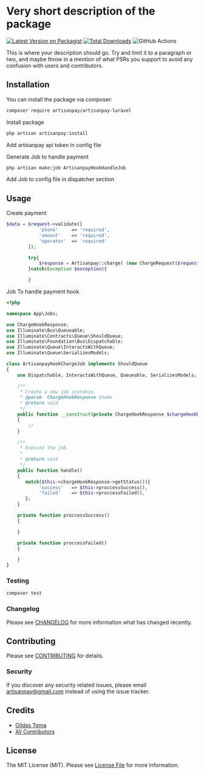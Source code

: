 # Very short description of the package

[![Latest Version on Packagist](https://img.shields.io/packagist/v/artisanpay/laravel-payment.svg?style=flat-square)](https://packagist.org/packages/artisanpay/laravel-payment)
[![Total Downloads](https://img.shields.io/packagist/dt/artisanpay/laravel-payment.svg?style=flat-square)](https://packagist.org/packages/artisanpay/laravel-payment)
![GitHub Actions](https://github.com/artisanpay/laravel-payment/actions/workflows/main.yml/badge.svg)

This is where your description should go. Try and limit it to a paragraph or two, and maybe throw in a mention of what PSRs you support to avoid any confusion with users and contributors.

## Installation

You can install the package via composer:

```bash
composer require artisanpay/artisanpay-laravel
```

Install package

```bash
php artisan artisanpay:install 
```

Add artisanpay api token in config file 

Generate Job to handle payment

```bash
php artisan make:job ArtisanpayHookHandleJob
```
Add Job to config file in dispatcher section 

## Usage

Create payment


```php
$data = $request->validate([
            'phone'     => 'required',
            'amount'    => 'required',
            'operator'  => 'required'
        ]);

        try{
            $response = Artisanpay::charge( (new ChargeRequest($request->phone, $request->amount, $request->operator)) );
        }catch(Exception $exception){

        }
```

Job To handle payment hook

```php
<?php

namespace App\Jobs;

use ChargeHookResponse;
use Illuminate\Bus\Queueable;
use Illuminate\Contracts\Queue\ShouldQueue;
use Illuminate\Foundation\Bus\Dispatchable;
use Illuminate\Queue\InteractsWithQueue;
use Illuminate\Queue\SerializesModels;

class ArtisanpayHookChargeJob implements ShouldQueue
{
    use Dispatchable, InteractsWithQueue, Queueable, SerializesModels;

    /**
     * Create a new job instance.
     * @param  ChargeHookResponse $name
     * @return void
     */
    public function __construct(private ChargeHookResponse $chargeHookResponse)
    {
        //
    }

    /**
     * Execute the job.
     *
     * @return void
     */
    public function handle()
    {
       match($this->chargeHookResponse->getStatus()){
            'success'   => $this->proccessSuccess(),
            'failed'    => $this->proccessFailed(),
       };
    }

    private function proccessSuccess()
    {

    }

    private function proccessFailed()
    {

    }
}
```


### Testing

```bash
composer test
```

### Changelog

Please see [CHANGELOG](CHANGELOG.md) for more information what has changed recently.

## Contributing

Please see [CONTRIBUTING](CONTRIBUTING.md) for details.

### Security

If you discover any security related issues, please email artisanpay@gmail.com instead of using the issue tracker.

## Credits

-   [Gildas Tema](https://github.com/artisanpay)
-   [All Contributors](../../contributors)

## License

The MIT License (MIT). Please see [License File](LICENSE.md) for more information.


